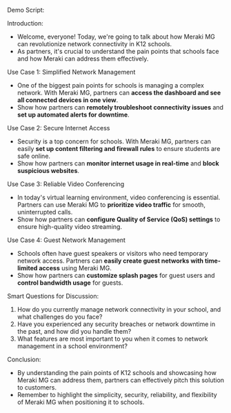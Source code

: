 Demo Script:

Introduction:
- Welcome, everyone! Today, we're going to talk about how Meraki MG can revolutionize network connectivity in K12 schools. 
- As partners, it's crucial to understand the pain points that schools face and how Meraki can address them effectively.

Use Case 1: Simplified Network Management
- One of the biggest pain points for schools is managing a complex network. With Meraki MG, partners can **access the dashboard and see all connected devices in one view**.
- Show how partners can **remotely troubleshoot connectivity issues** and **set up automated alerts for downtime**.

Use Case 2: Secure Internet Access
- Security is a top concern for schools. With Meraki MG, partners can easily **set up content filtering and firewall rules** to ensure students are safe online.
- Show how partners can **monitor internet usage in real-time** and **block suspicious websites**.

Use Case 3: Reliable Video Conferencing
- In today's virtual learning environment, video conferencing is essential. Partners can use Meraki MG to **prioritize video traffic** for smooth, uninterrupted calls.
- Show how partners can **configure Quality of Service (QoS) settings** to ensure high-quality video streaming.

Use Case 4: Guest Network Management
- Schools often have guest speakers or visitors who need temporary network access. Partners can **easily create guest networks with time-limited access** using Meraki MG.
- Show how partners can **customize splash pages** for guest users and **control bandwidth usage** for guests.

Smart Questions for Discussion:
1. How do you currently manage network connectivity in your school, and what challenges do you face?
2. Have you experienced any security breaches or network downtime in the past, and how did you handle them?
3. What features are most important to you when it comes to network management in a school environment?

Conclusion:
- By understanding the pain points of K12 schools and showcasing how Meraki MG can address them, partners can effectively pitch this solution to customers.
- Remember to highlight the simplicity, security, reliability, and flexibility of Meraki MG when positioning it to schools.